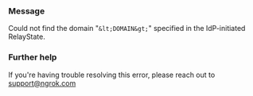 
### Message
Could not find the domain "`&lt;DOMAIN&gt;`" specified in the IdP-initiated RelayState.

### Further help
If you're having trouble resolving this error, please reach out to [support@ngrok.com](mailto:support@ngrok.com?subject=Help%20with%20ERR_NGROK_5304)

